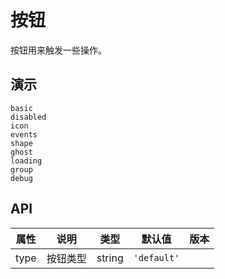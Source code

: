 # 按钮
按钮用来触发一些操作。
## 演示
```demo
basic
disabled
icon
events
shape
ghost
loading
group
debug
```
## API
|属性|说明|类型|默认值|版本|
|-|-|-|-|-|
|type|按钮类型|string|`'default'`||
